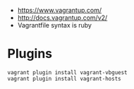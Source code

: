 - https://www.vagrantup.com/
- http://docs.vagrantup.com/v2/
- Vagrantfile syntax is ruby

# Plugins
    vagrant plugin install vagrant-vbguest
    vagrant plugin install vagrant-hosts
